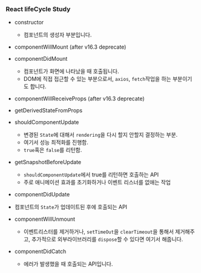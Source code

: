 ### React lifeCycle Study

- constructor

  - 컴포넌트의 생성자 부분입니다.

- componentWillMount (after v16.3 deprecate)

- componentDidMount

  - 컴포넌트가 화면에 나타났을 때 호출됩니다.
  - DOM에 직접 접근할 수 있는 부분으로서, `axios`, `fetch`작업을 하는 부분이기도 합니다.

- componentWillReceiveProps (after v16.3 deprecate)

- getDerivedStateFromProps

- shouldComponentUpdate

  - 변경된 `State`에 대해서 `rendering`을 다시 할지 안할지 결정하는 부분.
  - 여기서 성능 최적화를 진행함.
  - `true`혹은 `false`를 리턴함.

- getSnapshotBeforeUpdate

  - `shouldComponentUpdate`에서 true를 리턴하면 호출하는 API
  - 주로 애니메이션 효과를 초기화하거나 이벤트 리스너를 없애는 작업

- componentDidUpdate
- 컴포넌트의 `State`가 업데이트된 후에 호출되는 API

- componentWillUnmount

  - 이벤트리스터를 제거하거나, `setTimeOut`을 `clearTimeout`을 통해서 제거해주고, 추가적으로 외부라이브러리를 `dispose`할 수 있다면 여기서 해줍니다.

- componentDidCatch
  - 에러가 발생했을 때 호출되는 API입니다.
